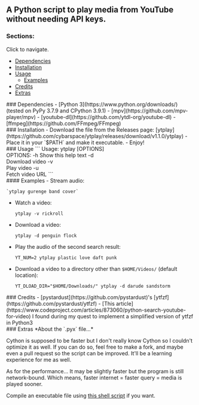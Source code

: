 ## A Python script to play media from YouTube without needing API keys.

### Sections:

Click to navigate.

- [Dependencies](#deps)
- [Installation](#install)
- [Usage](#usage)
  - [Examples](#examples)
- [Credits](#credits)
- [Extras](#extras)

<div id="deps"></div>
### Dependencies
- [Python 3](https://www.python.org/downloads/) (tested on PyPy 3.7.9 and CPython 3.9.1)
- [mpv](https://github.com/mpv-player/mpv)
- [youtube-dl](https://github.com/ytdl-org/youtube-dl)
- [ffmpeg](https://github.com/FFmpeg/FFmpeg)

<div id="install"></div>
### Installation
- Download the file from the Releases page: [ytplay](https://github.com/cybarspace/ytplay/releases/download/v1.1.0/ytplay)
- Place it in your `$PATH` and make it executable.
- Enjoy!

<div id="usage"></div>
### Usage
```
Usage: ytplay [OPTIONS] <search query>
           OPTIONS:
             -h                    Show this help text
             -d  <search query>    Download video
             -v  <search query>    Play video
             -u  <search query>    Fetch video URL
```

<div id="examples"></div>
#### Examples
- Stream audio:

	`ytplay gurenge band cover`

- Watch a video:

	`ytplay -v rickroll`

- Download a video:

	`ytplay -d penguin flock`

- Play the audio of the second search result:

    `YT_NUM=2 ytplay plastic love daft punk`

- Download a video to a directory other than `$HOME/Videos/` (default location):

    `YT_DLOAD_DIR="$HOME/Downloads/" ytplay -d darude sandstorm`

<div id="credits"></div>
### Credits
- [pystardust](https://github.com/pystardust)'s [ytfzf](https://github.com/pystardust/ytfzf)
- [This article](https://www.codeproject.com/articles/873060/python-search-youtube-for-video) I found during my quest to implement a simplified version of ytfzf in Python3

<div id="extras"></div>
### Extras
*About the `.pyx` file...*

Cython is supposed to be faster but I don't really know Cython so I couldn't optimize it as well. If you can do so, feel free to make a fork, and maybe even a pull request so the script can be improved. It'll be a learning experience for me as well.

As for the performance... It may be slightly faster but the program is still network-bound. Which means, faster internet = faster query = media is played sooner.

Compile an executable file using [this shell script](https://github.com/cybarspace/cymake) if you want.
